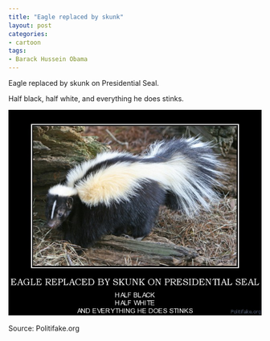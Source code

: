 ```yaml
---
title: "Eagle replaced by skunk"
layout: post
categories:
- cartoon
tags:
- Barack Hussein Obama
---
```


Eagle replaced by skunk on Presidential Seal.

Half black, half white, and everything he does stinks.

![Skunk replaces eagle for Obama presidential seal](/assets/img/2012/08/20120805-eagle-replaced-by-skunk.jpg)

Source: Politifake.org
